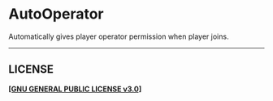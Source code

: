 # AutoOperator
Automatically gives player operator permission when player joins.

---

## LICENSE

**[[GNU GENERAL PUBLIC LICENSE v3.0]](https://github.com/qogusdn1017/AutoOperator/blob/main/LICENSE.md)**
